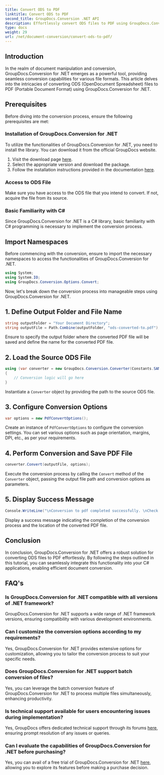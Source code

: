 ```yaml
---
title: Convert ODS to PDF
linktitle: Convert ODS to PDF
second_title: GroupDocs.Conversion .NET API
description: Effortlessly convert ODS files to PDF using GroupDocs.Conversion for .NET. Comprehensive tutorial with step-by-step instructions.
type: docs
weight: 29
url: /net/document-conversion/convert-ods-to-pdf/
---
```

## Introduction
In the realm of document manipulation and conversion, GroupDocs.Conversion for .NET emerges as a powerful tool, providing seamless conversion capabilities for various file formats. This article delves into the intricacies of converting ODS (OpenDocument Spreadsheet) files to PDF (Portable Document Format) using GroupDocs.Conversion for .NET. 
## Prerequisites
Before diving into the conversion process, ensure the following prerequisites are met:
### Installation of GroupDocs.Conversion for .NET
To utilize the functionalities of GroupDocs.Conversion for .NET, you need to install the library. You can download it from the official GroupDocs website.
1. Visit the download page [here](https://releases.groupdocs.com/conversion/net/).
2. Select the appropriate version and download the package.
3. Follow the installation instructions provided in the documentation [here](https://reference.groupdocs.com/conversion/net/).
### Access to ODS File
Make sure you have access to the ODS file that you intend to convert. If not, acquire the file from its source.
### Basic Familiarity with C#
Since GroupDocs.Conversion for .NET is a C# library, basic familiarity with C# programming is necessary to implement the conversion process.

## Import Namespaces
Before commencing with the conversion, ensure to import the necessary namespaces to access the functionalities of GroupDocs.Conversion for .NET.

```csharp
using System;
using System.IO;
using GroupDocs.Conversion.Options.Convert;
```

Now, let's break down the conversion process into manageable steps using GroupDocs.Conversion for .NET.

## 1. Define Output Folder and File Name
```csharp
string outputFolder = "Your Document Directory";
string outputFile = Path.Combine(outputFolder, "ods-converted-to.pdf");
```
Ensure to specify the output folder where the converted PDF file will be saved and define the name for the converted PDF file.
## 2. Load the Source ODS File
```csharp
using (var converter = new GroupDocs.Conversion.Converter(Constants.SAMPLE_ODS))
{
    // Conversion logic will go here
}
```
Instantiate a `Converter` object by providing the path to the source ODS file.
## 3. Configure Conversion Options
```csharp
var options = new PdfConvertOptions();
```
Create an instance of `PdfConvertOptions` to configure the conversion settings. You can set various options such as page orientation, margins, DPI, etc., as per your requirements.
## 4. Perform Conversion and Save PDF File
```csharp
converter.Convert(outputFile, options);
```
Execute the conversion process by calling the `Convert` method of the `Converter` object, passing the output file path and conversion options as parameters.
## 5. Display Success Message
```csharp
Console.WriteLine("\nConversion to pdf completed successfully. \nCheck output in {0}", outputFolder);
```
Display a success message indicating the completion of the conversion process and the location of the converted PDF file.

## Conclusion
In conclusion, GroupDocs.Conversion for .NET offers a robust solution for converting ODS files to PDF effortlessly. By following the steps outlined in this tutorial, you can seamlessly integrate this functionality into your C# applications, enabling efficient document conversion.
## FAQ's
### Is GroupDocs.Conversion for .NET compatible with all versions of .NET framework?
GroupDocs.Conversion for .NET supports a wide range of .NET framework versions, ensuring compatibility with various development environments.
### Can I customize the conversion options according to my requirements?
Yes, GroupDocs.Conversion for .NET provides extensive options for customization, allowing you to tailor the conversion process to suit your specific needs.
### Does GroupDocs.Conversion for .NET support batch conversion of files?
Yes, you can leverage the batch conversion feature of GroupDocs.Conversion for .NET to process multiple files simultaneously, enhancing productivity.
### Is technical support available for users encountering issues during implementation?
Yes, GroupDocs offers dedicated technical support through its forums [here](https://forum.groupdocs.com/c/conversion/11), ensuring prompt resolution of any issues or queries.
### Can I evaluate the capabilities of GroupDocs.Conversion for .NET before purchasing?
Yes, you can avail of a free trial of GroupDocs.Conversion for .NET [here](https://releases.groupdocs.com/), allowing you to explore its features before making a purchase decision.
